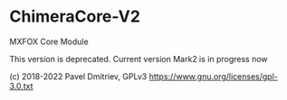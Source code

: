 # ChimeraCore-V2
MXFOX Core Module

This version is deprecated. Current version Mark2 is in progress now

(c) 2018-2022 Pavel Dmitriev, GPLv3 https://www.gnu.org/licenses/gpl-3.0.txt
